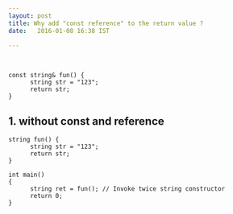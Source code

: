 ```yaml
---
layout: post
title: Why add "const reference" to the return value ?
date:   2016-01-08 16:38 IST

---
```

<br>

~~~
const string& fun() {
      string str = "123";
      return str;
}
~~~

## 1. without const and reference

~~~
string fun() {
      string str = "123";
      return str;
}

int main()
{
      string ret = fun(); // Invoke twice string constructor
      return 0;
}
~~~
